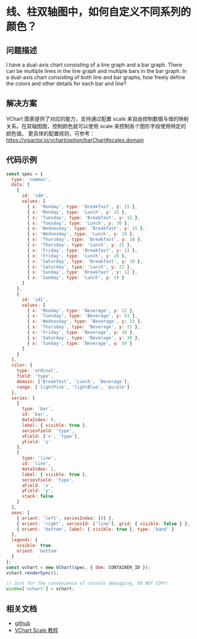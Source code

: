 # 线、柱双轴图中，如何自定义不同系列的颜色？

## 问题描述

I have a dual-axis chart consisting of a line graph and a bar graph. There can be multiple lines in the line graph and multiple bars in the bar graph.
In a dual-axis chart consisting of both line and bar graphs, how freely define the colors and other details for each bar and line?

## 解决方案

VChart 图表提供了对应的能力，支持通过配置 scale 来自由控制数据与值的映射关系。在双轴图图，控制颜色就可以使用 scale 来控制各个图形字段使用特定的颜色值。
更具体的配置规则，可参考：https://visactor.io/vchart/option/barChart#scales.domain

## 代码示例

```javascript livedemo
const spec = {
  type: 'common',
  data: [
    {
      id: 'id0',
      values: [
        { x: 'Monday', type: 'Breakfast', y: 15 },
        { x: 'Monday', type: 'Lunch', y: 25 },
        { x: 'Tuesday', type: 'Breakfast', y: 12 },
        { x: 'Tuesday', type: 'Lunch', y: 30 },
        { x: 'Wednesday', type: 'Breakfast', y: 15 },
        { x: 'Wednesday', type: 'Lunch', y: 24 },
        { x: 'Thursday', type: 'Breakfast', y: 10 },
        { x: 'Thursday', type: 'Lunch', y: 25 },
        { x: 'Friday', type: 'Breakfast', y: 13 },
        { x: 'Friday', type: 'Lunch', y: 20 },
        { x: 'Saturday', type: 'Breakfast', y: 10 },
        { x: 'Saturday', type: 'Lunch', y: 22 },
        { x: 'Sunday', type: 'Breakfast', y: 12 },
        { x: 'Sunday', type: 'Lunch', y: 19 }
      ]
    },
    {
      id: 'id1',
      values: [
        { x: 'Monday', type: 'Beverage', y: 22 },
        { x: 'Tuesday', type: 'Beverage', y: 43 },
        { x: 'Wednesday', type: 'Beverage', y: 33 },
        { x: 'Thursday', type: 'Beverage', y: 22 },
        { x: 'Friday', type: 'Beverage', y: 10 },
        { x: 'Saturday', type: 'Beverage', y: 30 },
        { x: 'Sunday', type: 'Beverage', y: 50 }
      ]
    }
  ],
  color: {
    type: 'ordinal',
    field: 'type',
    domain: ['Breakfast', 'Lunch', 'Beverage'],
    range: ['lightPink', 'lightBlue', 'purple']
  },
  series: [
    {
      type: 'bar',
      id: 'bar',
      dataIndex: 0,
      label: { visible: true },
      seriesField: 'type',
      xField: ['x', 'type'],
      yField: 'y'
    },
    {
      type: 'line',
      id: 'line',
      dataIndex: 1,
      label: { visible: true },
      seriesField: 'type',
      xField: 'x',
      yField: 'y',
      stack: false
    }
  ],
  axes: [
    { orient: 'left', seriesIndex: [0] },
    { orient: 'right', seriesId: ['line'], grid: { visible: false } },
    { orient: 'bottom', label: { visible: true }, type: 'band' }
  ],
  legends: {
    visible: true,
    orient: 'bottom'
  }
};
const vchart = new VChart(spec, { dom: CONTAINER_ID });
vchart.renderSync();

// Just for the convenience of console debugging, DO NOT COPY!
window['vchart'] = vchart;
```

## 相关文档

- [github](https://github.com/VisActor/VChart)
- [VChart Scale 教程](https://visactor.io/vchart/option/barChart#scales.domain)
